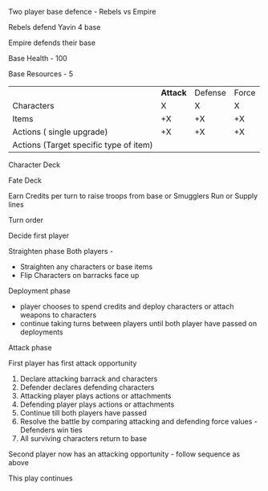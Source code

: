 Two player base defence - Rebels vs Empire

Rebels defend Yavin 4 base

Empire defends their base

Base Health - 100

Base Resources - 5

|     |     |     |     |
| --- | --- | --- | --- |
|     | **Attack** | Defense | Force |
| Characters | X   | X   | X   |
| Items | +X  | +X  | +X  |
| Actions ( single upgrade) | +X  | +X  | +X  |
| Actions (Target specific type of item) |     |     |     |

Character Deck

Fate Deck

Earn Credits per turn to raise troops from base or Smugglers Run or Supply lines

Turn order

Decide first player

Straighten phase Both players -

- Straighten any characters or base items
- Flip Characters on barracks face up

Deployment phase

- player chooses to spend credits and deploy characters or attach weapons to characters
- continue taking turns between players until both player have passed on deployments

Attack phase

First player has first attack opportunity

1.  Declare attacking barrack and characters
2.  Defender declares defending characters
3.  Attacking player plays actions or attachments
4.  Defending player plays actions or attachments
5.  Continue till both players have passed
6.  Resolve the battle by comparing attacking and defending force values - Defenders win ties
7.  All surviving characters return to base 

Second player now has an attacking opportunity - follow sequence as above

This play continues